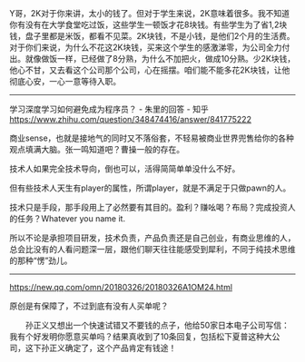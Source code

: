 

<!--
 * @version:
 * @Author:  StevenJokess https://github.com/StevenJokess
 * @Date: 2020-12-13 21:54:37
 * @LastEditors:  StevenJokess https://github.com/StevenJokess
 * @LastEditTime: 2020-12-17 21:31:03
 * @Description:
 * @TODO::
 * @Reference:https://www.zhihu.com/people/guosheng-hu/answers/by_votes
-->
Y哥，2K对于你来讲，太小的钱了。但对于学生来说，2K意味着很多。我不知道你有没有在大学食堂吃过饭，这些学生一顿饭才花8块钱。有些学生为了省1,2块钱，盘子里都是米饭，都看不见菜。2K块钱，不是小钱，是他们2个月的生活费。对于你们来说，为什么不花这2K块钱，买来这个学生的感激涕零，为公司全力付出。就像做饭一样，已经做了8分熟，为什么不加把火，做成10分熟。少2K块钱，他心不甘，又去看这个公司那个公司，心在摇摆。咱们能不能多花2K块钱，让他彻底心安，一心一意等待入职。

---
学习深度学习如何避免成为程序员？ - 朱里的回答 - 知乎
https://www.zhihu.com/question/348474416/answer/841775222

商业sense，也就是接地气的同时又不落俗套，不轻易被商业世界兜售给你的各种观点填满大脑。张一鸣知道吧？曹操一般的存在。

技术人如果完全技术导向，倒也可以，活得简简单单没什么不好。

但有些技术人天生有player的属性，所谓player，就是不满足于只做pawn的人。

技术只是手段，那手段用上了必然要有其目的。盈利？赚吆喝？布局？完成投资人的任务？Whatever you name it.

所以不论是承担项目研发，技术负责，产品负责还是自己创业，有商业思维的人，总会比没有的人看问题深一层，跟他们聊天往往能感受到犀利，不同于纯技术思维的那种“愣”劲儿。

---

https://new.qq.com/omn/20180326/20180326A1OM24.html

原创是有保障了，不过到底有没有人买单呢？

　　孙正义又想出一个快速试错又不要钱的点子，他给50家日本电子公司写信：我有个好发明你愿意买单吗？结果真收到了10条回复，包括松下夏普这种大公司，这下孙正义确定了，这个产品肯定有钱途！
